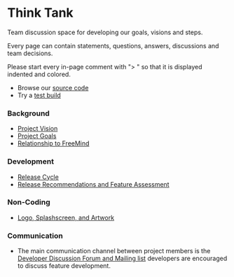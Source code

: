 # Think Tank

Team discussion space for developing our goals, visions and steps. 

Every page can contain statements, questions, answers, discussions and team decisions.<br> 

Please start every in-page comment with "&gt; " so that it is displayed indented and colored. 

* Browse our [source code](https://github.com/freeplane/freeplane)
* Try a [test build](http://www.freeplane.org/testversion/)

### Background

* [Project Vision](Visions.md) 
* [Project Goals](Goals.md) 
* [Relationship to FreeMind](../user-documentation/Relationship_to_FreeMind.md)

### Development

* [Release Cycle](Release_cycle.md) 
* [Release Recommendations and Feature Assessment](Release_Recommendations_and_Feature_Assessment.md)

### Non-Coding

* [Logo, Splashscreen, and Artwork](Logo_and_splashscreen.md)

### Communication

* The main communication channel between project members is the [Developer Discussion Forum and Mailing list](http://freeplane-developer.996965.n3.nabble.com/) developers are encouraged to discuss feature development.

<!-- ({Category:History}) -->

